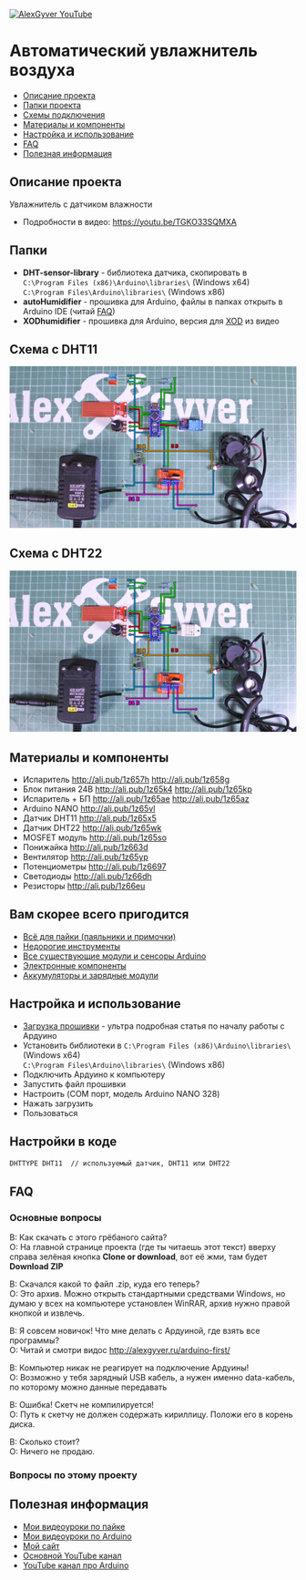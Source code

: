 [![AlexGyver YouTube](http://alexgyver.ru/git_banner.jpg)](https://www.youtube.com/channel/UCgtAOyEQdAyjvm9ATCi_Aig?sub_confirmation=1)
# Автоматический увлажнитель воздуха
* [Описание проекта](#chapter-0)
* [Папки проекта](#chapter-1)
* [Схемы подключения](#chapter-2)
* [Материалы и компоненты](#chapter-3)
* [Настройка и использование](#chapter-4)
* [FAQ](#chapter-5)
* [Полезная информация](#chapter-6)

<a id="chapter-0"></a>
## Описание проекта
Увлажнитель с датчиком влажности
- Подробности в видео: https://youtu.be/TGKO33SQMXA

<a id="chapter-1"></a>
## Папки
- **DHT-sensor-library** - библиотека датчика, скопировать в  
`C:\Program Files (x86)\Arduino\libraries\` (Windows x64)  
`C:\Program Files\Arduino\libraries\` (Windows x86)
- **autoHumidifier** - прошивка для Arduino, файлы в папках открыть в Arduino IDE (читай [FAQ](#chapter-5))
- **XODhumidifier** - прошивка для Arduino, версия для [XOD](https://goo.gl/teWUBm) из видео

<a id="chapter-2"></a>
## Схема с DHT11
![СХЕМА](https://github.com/AlexGyver/autoHumidifier/blob/master/scheme1.jpg)

## Схема с DHT22
![СХЕМА](https://github.com/AlexGyver/autoHumidifier/blob/master/scheme2.jpg)

<a id="chapter-3"></a>
## Материалы и компоненты
* Испаритель http://ali.pub/1z657h
http://ali.pub/1z658g
* Блок питания 24В http://ali.pub/1z65k4
http://ali.pub/1z65kp
* Испаритель + БП http://ali.pub/1z65ae
http://ali.pub/1z65az
* Arduino NANO http://ali.pub/1z65vl
* Датчик DHT11 http://ali.pub/1z65x5
* Датчик DHT22 http://ali.pub/1z65wk
* MOSFET модуль http://ali.pub/1z65so
* Понижайка http://ali.pub/1z663d
* Вентилятор http://ali.pub/1z65yp
* Потенциометры http://ali.pub/1z6697
* Светодиоды http://ali.pub/1z66dh
* Резисторы http://ali.pub/1z66eu

## Вам скорее всего пригодится
* [Всё для пайки (паяльники и примочки)](http://alexgyver.ru/all-for-soldering/)
* [Недорогие инструменты](http://alexgyver.ru/my_instruments/)
* [Все существующие модули и сенсоры Arduino](http://alexgyver.ru/arduino_shop/)
* [Электронные компоненты](http://alexgyver.ru/electronics/)
* [Аккумуляторы и зарядные модули](http://alexgyver.ru/18650/)

<a id="chapter-4"></a>
## Настройка и использование
* [Загрузка прошивки](http://alexgyver.ru/arduino-first/) - ультра подробная статья по началу работы с Ардуино
* Установить библиотеки в
`C:\Program Files (x86)\Arduino\libraries\` (Windows x64)  
`C:\Program Files\Arduino\libraries\` (Windows x86)
* Подключить Ардуино к компьютеру
* Запустить файл прошивки
* Настроить (COM порт, модель Arduino NANO 328)
* Нажать загрузить
* Пользоваться

## Настройки в коде
    DHTTYPE DHT11  // используемый датчик, DHT11 или DHT22


<a id="chapter-5"></a>
## FAQ
### Основные вопросы
В: Как скачать с этого грёбаного сайта?  
О: На главной странице проекта (где ты читаешь этот текст) вверху справа зелёная кнопка **Clone or download**, вот её жми, там будет **Download ZIP**

В: Скачался какой то файл .zip, куда его теперь?  
О: Это архив. Можно открыть стандартными средствами Windows, но думаю у всех на компьютере установлен WinRAR, архив нужно правой кнопкой и извлечь.

В: Я совсем новичок! Что мне делать с Ардуиной, где взять все программы?  
О: Читай и смотри видос http://alexgyver.ru/arduino-first/

В: Компьютер никак не реагирует на подключение Ардуины!  
О: Возможно у тебя зарядный USB кабель, а нужен именно data-кабель, по которому можно данные передавать

В: Ошибка! Скетч не компилируется!  
О: Путь к скетчу не должен содержать кириллицу. Положи его в корень диска.

В: Сколько стоит?  
О: Ничего не продаю.

### Вопросы по этому проекту

<a id="chapter-6"></a>
## Полезная информация
* [Мои видеоуроки по пайке](https://www.youtube.com/playlist?list=PLOT_HeyBraBuMIwfSYu7kCKXxQGsUKcqR)
* [Мои видеоуроки по Arduino](http://alexgyver.ru/arduino_lessons/)
* [Мой сайт](http://alexgyver.ru/)
* [Основной YouTube канал](https://www.youtube.com/channel/UCgtAOyEQdAyjvm9ATCi_Aig?sub_confirmation=1)
* [YouTube канал про Arduino](https://www.youtube.com/channel/UC4axiS76D784-ofoTdo5zOA?sub_confirmation=1)
